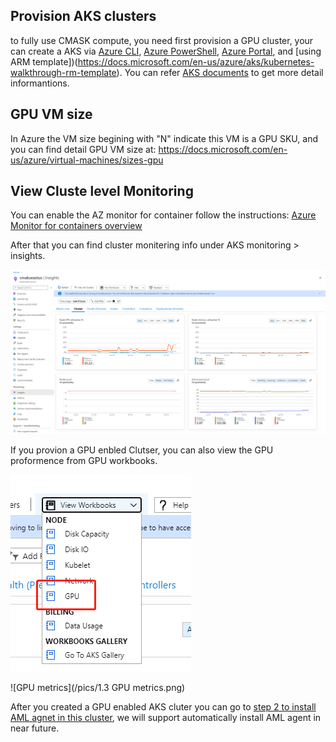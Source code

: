 ## Provision AKS clusters
to fully use CMASK compute, you need first provision a GPU cluster, your can create a AKS via [Azure CLI](https://docs.microsoft.com/en-us/azure/aks/kubernetes-walkthrough), [Azure PowerShell](https://docs.microsoft.com/en-us/azure/aks/kubernetes-walkthrough-powershell), [Azure Portal](https://docs.microsoft.com/en-us/azure/aks/kubernetes-walkthrough-portal), and [using ARM template])(https://docs.microsoft.com/en-us/azure/aks/kubernetes-walkthrough-rm-template). You can refer [AKS documents](https://docs.microsoft.com/en-us/azure/aks/) to get more detail informantions.

## GPU VM size

In Azure the VM size begining with "N" indicate this VM is a GPU SKU, and you can find detail GPU VM size at: https://docs.microsoft.com/en-us/azure/virtual-machines/sizes-gpu

## View Cluste level Monitoring

You can enable the AZ monitor for container follow the instructions: [Azure Monitor for containers overview](https://docs.microsoft.com/en-us/azure/azure-monitor/insights/container-insights-overview?toc=https%3A%2F%2Fdocs.microsoft.com%2Fen-us%2Fazure%2Faks%2Ftoc.json&bc=https%3A%2F%2Fdocs.microsoft.com%2Fen-us%2Fazure%2Fbread%2Ftoc.json)

After that you can find cluster monitering info under AKS monitoring > insights.

![azmonitor](/pics/1.1-azminitor.png)

If you provion a GPU enbled Clutser, you can also view the GPU proformence from GPU workbooks.

![GPU workbooks](/pics/1.2GPU-monitor.png)

![GPU metrics](/pics/1.3 GPU metrics.png)

After you created a GPU enabled AKS cluter you can go to [step 2 to install AML agnet in this cluster](/docs/https://github.com/Azure/CMK8s-private-review-doc/blob/master/docs/2.%20install%20agent%20manually.markdown), we will support automatically install AML agent in near future.
